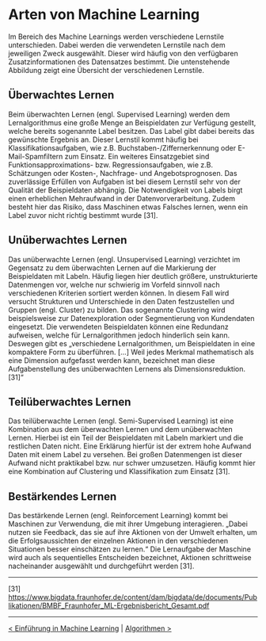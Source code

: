 # Arten von Machine Learning
 
Im Bereich des Machine Learnings werden verschiedene Lernstile unterschieden. Dabei werden die verwendeten Lernstile nach dem jeweiligen Zweck ausgewählt. Dieser wird häufig von den verfügbaren Zusatzinformationen des Datensatzes bestimmt. Die untenstehende Abbildung zeigt eine Übersicht der verschiedenen Lernstile.



## Überwachtes Lernen
 
Beim überwachten Lernen (engl. Supervised Learning) werden dem Lernalgorithmus eine große Menge an Beispieldaten zur Verfügung gestellt, welche bereits sogenannte Label besitzen. Das Label gibt dabei bereits das gewünschte Ergebnis an. Dieser Lernstil kommt häufig bei Klassifikationsaufgaben, wie z.B. Buchstaben-/Ziffernerkennung oder E-Mail-Spamfiltern zum Einsatz. Ein weiteres Einsatzgebiet sind Funktionsapproximations- bzw. Regressionsaufgaben, wie z.B. Schätzungen oder Kosten-, Nachfrage- und Angebotsprognosen. Das zuverlässige Erfüllen von Aufgaben ist bei diesem Lernstil sehr von der Qualität der Beispieldaten abhängig. Die Notwendigkeit von Labels birgt einen erheblichen Mehraufwand in der Datenvorverarbeitung. Zudem besteht hier das Risiko, dass Maschinen etwas Falsches lernen, wenn ein Label zuvor nicht richtig bestimmt wurde [31].
 
## Unüberwachtes Lernen
 
Das unüberwachte Lernen (engl. Unsupervised Learning) verzichtet im Gegensatz zu dem überwachten Lernen auf die Markierung der Beispieldaten mit Labeln. Häufig liegen hier deutlich größere, unstrukturierte Datenmengen vor, welche nur schwierig im Vorfeld sinnvoll nach verschiedenen Kriterien sortiert werden können. In diesem Fall wird versucht Strukturen und Unterschiede in den Daten festzustellen und Gruppen (engl. Cluster) zu bilden. Das sogenannte Clustering wird beispielsweise zur Datenexploration oder Segmentierung von Kundendaten eingesetzt. Die verwendeten Beispieldaten können eine Redundanz aufweisen, welche für Lernalgorithmen jedoch hinderlich sein kann. Deswegen gibt es „verschiedene Lernalgorithmen, um Beispieldaten in eine kompaktere Form zu überführen. […] Weil jedes Merkmal mathematisch als eine Dimension aufgefasst werden kann, bezeichnet man diese Aufgabenstellung des unüberwachten Lernens als Dimensionsreduktion. [31]“
 
## Teilüberwachtes Lernen
 
Das teilüberwachte Lernen (engl. Semi-Supervised Learning) ist eine Kombination aus dem überwachten Lernen und dem unüberwachten Lernen. Hierbei ist ein Teil der Beispieldaten mit Labeln markiert und die restlichen Daten nicht. Eine Erklärung hierfür ist der extrem hohe Aufwand Daten mit einem Label zu versehen. Bei großen Datenmengen ist dieser Aufwand nicht praktikabel bzw. nur schwer umzusetzen. Häufig kommt hier eine Kombination auf Clustering und Klassifikation zum Einsatz [31].
 
## Bestärkendes Lernen
 
Das bestärkende Lernen (engl. Reinforcement Learning) kommt bei Maschinen zur Verwendung, die mit ihrer Umgebung interagieren. „Dabei nutzen sie Feedback, das sie auf ihre Aktionen von der Umwelt erhalten, um die Erfolgsaussichten der einzelnen Aktionen in den verschiedenen Situationen besser einschätzen zu lernen.“ Die Lernaufgabe der Maschine wird auch als sequentielles Entscheiden bezeichnet, Aktionen schrittweise nacheinander ausgewählt und durchgeführt werden [31].

---
[31] https://www.bigdata.fraunhofer.de/content/dam/bigdata/de/documents/Publikationen/BMBF_Fraunhofer_ML-Ergebnisbericht_Gesamt.pdf

---

[< Einführung in Machine Learning](Einführung.md) | [ Algorithmen >](Algorithmen.md)
